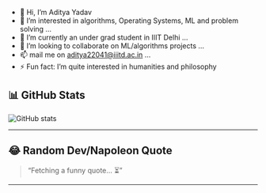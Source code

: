 - 👋 Hi, I’m Aditya Yadav
- 👀 I’m interested in algorithms, Operating Systems, ML and problem solving  …
- 🌱 I’m currently an under grad student in IIIT Delhi  …
- 💞️ I’m looking to collaborate on ML/algorithms projects …
- 📫 mail me on aditya22041@iiitd.ac.in  …
- ⚡ Fun fact: I’m quite interested in humanities and philosophy

## 📊 GitHub Stats
![GitHub stats](https://github-readme-stats.vercel.app/api?username=aditya22041&show_icons=true&theme=radical)

---

## 😂 Random Dev/Napoleon Quote

<!--QUOTE_START-->
> “Fetching a funny quote… ⏳”
<!--QUOTE_END-->

---
